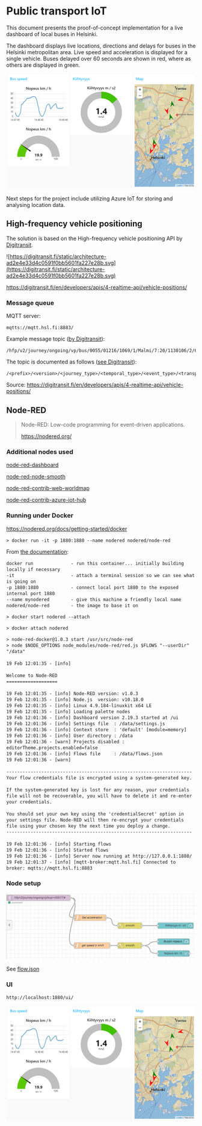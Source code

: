 # Public transport IoT

This document presents the proof-of-concept implementation for a live dashboard of local buses in Helsinki.

The dashboard displays live locations, directions and delays for buses in the Helsinki metropolitan area. Live speed and acceleration is displayed for a single vehicle. Buses delayed over 60 seconds are shown in red, where as others are displayed in green.

![img/gauges-and-map.png](img/gauges-and-map.png)

Next steps for the project include utilizing Azure IoT for storing and analysing location data.

## High-frequency vehicle positioning

The solution is based on the High-frequency vehicle positioning API by [Digitransit](https://digitransit.fi/en/developers/apis/4-realtime-api/vehicle-positions/).

![https://digitransit.fi/static/architecture-ad2e4e33d4c0591f0bb5601fa227e28b.svg](https://digitransit.fi/static/architecture-ad2e4e33d4c0591f0bb5601fa227e28b.svg)

https://digitransit.fi/en/developers/apis/4-realtime-api/vehicle-positions/

### Message queue

MQTT server:

```
mqtts://mqtt.hsl.fi:8883/
```

Example message topic ([by Digitransit](https://digitransit.fi/en/developers/apis/4-realtime-api/vehicle-positions/)):

```
/hfp/v2/journey/ongoing/vp/bus/0055/01216/1069/1/Malmi/7:20/1130106/2/60;24/19/73/44
```

The topic is documented as follows ([see Digitransit](https://digitransit.fi/en/developers/apis/4-realtime-api/vehicle-positions/)):

```
/<prefix>/<version>/<journey_type>/<temporal_type>/<event_type>/<transport_mode>/<operator_id>/<vehicle_number>/<route_id>/<direction_id>/<headsign>/<start_time>/<next_stop>/<geohash_level>/<geohash>/#
```

Source: https://digitransit.fi/en/developers/apis/4-realtime-api/vehicle-positions/


## Node-RED

> Node-RED: Low-code programming for event-driven applications.
>
> https://nodered.org/

### Additional nodes used

[node-red-dashboard](https://flows.nodered.org/node/node-red-dashboard)

[node-red-node-smooth](https://flows.nodered.org/node/node-red-node-smooth)

[node-red-contrib-web-worldmap](https://flows.nodered.org/node/node-red-contrib-web-worldmap)

[node-red-contrib-azure-iot-hub](https://flows.nodered.org/node/node-red-contrib-azure-iot-hub)


### Running under Docker

https://nodered.org/docs/getting-started/docker

```shell
> docker run -it -p 1880:1880 --name nodered nodered/node-red
```

From [the documentation](https://nodered.org/docs/getting-started/docker):
```
docker run              - run this container... initially building locally if necessary
-it                     - attach a terminal session so we can see what is going on
-p 1880:1880            - connect local port 1880 to the exposed internal port 1880
--name mynodered        - give this machine a friendly local name
nodered/node-red        - the image to base it on
```

```shell
> docker start nodered --attach
```

```shell
> docker attach nodered
```

```log
> node-red-docker@1.0.3 start /usr/src/node-red
> node $NODE_OPTIONS node_modules/node-red/red.js $FLOWS "--userDir" "/data"

19 Feb 12:01:35 - [info]

Welcome to Node-RED
===================

19 Feb 12:01:35 - [info] Node-RED version: v1.0.3
19 Feb 12:01:35 - [info] Node.js  version: v10.18.0
19 Feb 12:01:35 - [info] Linux 4.9.184-linuxkit x64 LE
19 Feb 12:01:35 - [info] Loading palette nodes
19 Feb 12:01:36 - [info] Dashboard version 2.19.3 started at /ui
19 Feb 12:01:36 - [info] Settings file  : /data/settings.js
19 Feb 12:01:36 - [info] Context store  : 'default' [module=memory]
19 Feb 12:01:36 - [info] User directory : /data
19 Feb 12:01:36 - [warn] Projects disabled : editorTheme.projects.enabled=false
19 Feb 12:01:36 - [info] Flows file     : /data/flows.json
19 Feb 12:01:36 - [warn]

---------------------------------------------------------------------
Your flow credentials file is encrypted using a system-generated key.

If the system-generated key is lost for any reason, your credentials
file will not be recoverable, you will have to delete it and re-enter
your credentials.

You should set your own key using the 'credentialSecret' option in
your settings file. Node-RED will then re-encrypt your credentials
file using your chosen key the next time you deploy a change.
---------------------------------------------------------------------

19 Feb 12:01:36 - [info] Starting flows
19 Feb 12:01:36 - [info] Started flows
19 Feb 12:01:36 - [info] Server now running at http://127.0.0.1:1880/
19 Feb 12:01:37 - [info] [mqtt-broker:mqtt.hsl.fi] Connected to broker: mqtts://mqtt.hsl.fi:8883
```

### Node setup

![Nodes](img/nodes.png)

See [flow.json](flow.json)

### UI

    http://localhost:1880/ui/

![img/gauges-and-map.png](img/gauges-and-map.png)
